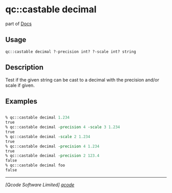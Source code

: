 qc::castable decimal
==============

part of [Docs](../index.md)

Usage
-----
`qc::castable decimal ?-precision int? ?-scale int? string`

Description
-----------
Test if the given string can be cast to a decimal with the precision and/or scale if given.

Examples
--------
```tcl

% qc::castable decimal 1.234
true
% qc::castable decimal -precision 4 -scale 3 1.234
true
% qc::castable decimal -scale 2 1.234
true
% qc::castable decimal -precision 4 1.234
true
% qc::castable decimal -precision 2 123.4
false
% qc::castable decimal foo
false
```

----------------------------------
*[Qcode Software Limited] [qcode]*

[qcode]: http://www.qcode.co.uk "Qcode Software"